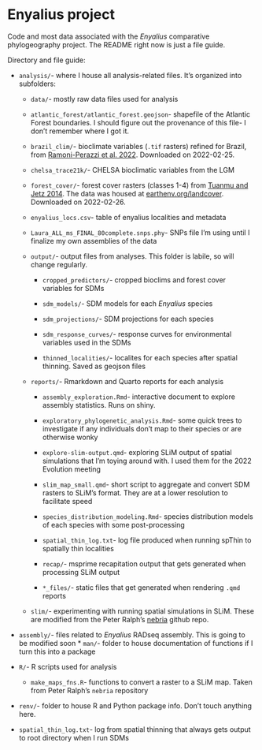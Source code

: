 
<!-- README.md is generated from README.Rmd. Please edit that file -->

# Enyalius project

Code and most data associated with the *Enyalius* comparative
phylogeography project. The README right now is just a file guide.

Directory and file guide:

- `analysis/`- where I house all analysis-related files. It’s organized
  into subfolders:

  - `data/`- mostly raw data files used for analysis

  - `atlantic_forest/atlantic_forest.geojson`- shapefile of the Atlantic
    Forest boundaries. I should figure out the provenance of this file-
    I don’t remember where I got it.

  - `brazil_clim/`- bioclimate variables (`.tif` rasters) refined for
    Brazil, from [Ramoni-Perazzi et al.
    2022](https://rmets.onlinelibrary.wiley.com/doi/abs/10.1002/joc.7325).
    Downloaded on 2022-02-25.

  - `chelsa_trace21k/`- CHELSA bioclimatic variables from the LGM

  - `forest_cover/`- forest cover rasters (classes 1-4) from [Tuanmu and
    Jetz
    2014](https://onlinelibrary.wiley.com/doi/abs/10.1111/geb.12182).
    The data was housed at
    [earthenv.org/landcover](https://www.earthenv.org/landcover).
    Downloaded on 2022-02-26.

  - `enyalius_locs.csv`- table of enyalius localities and metadata

  - `Laura_ALL_ms_FINAL_80complete.snps.phy`- SNPs file I’m using until
    I finalize my own assemblies of the data

  - `output/`- output files from analyses. This folder is labile, so
    will change regularly.

    - `cropped_predictors/`- cropped bioclims and forest cover variables
      for SDMs

    - `sdm_models/`- SDM models for each *Enyalius* species

    - `sdm_projections/`- SDM projections for each species

    - `sdm_response_curves/`- response curves for environmental
      variables used in the SDMs

    - `thinned_localities/`- localites for each species after spatial
      thinning. Saved as geojson files

  - `reports/`- Rmarkdown and Quarto reports for each analysis

    - `assembly_exploration.Rmd`- interactive document to explore
      assembly statistics. Runs on shiny.

    - `exploratory_phylogenetic_analysis.Rmd`- some quick trees to
      investigate if any individuals don’t map to their species or are
      otherwise wonky

    - `explore-slim-output.qmd`- exploring SLiM output of spatial
      simulations that I’m toying around with. I used them for the 2022
      Evolution meeting

    - `slim_map_small.qmd`- short script to aggregate and convert SDM
      rasters to SLiM’s format. They are at a lower resolution to
      facilitate speed

    - `species_distribution_modeling.Rmd`- species distribution models
      of each species with some post-processing

    - `spatial_thin_log.txt`- log file produced when running spThin to
      spatially thin localities

    - `recap/`- msprime recapitation output that gets generated when
      processing SLiM output

    - `*_files/`- static files that get generated when rendering `.qmd`
      reports

  - `slim/`- experimenting with running spatial simulations in SLiM.
    These are modified from the Peter Ralph’s
    [nebria](https://github.com/petrelharp/nebria) github repo.

- `assembly/`- files related to *Enyalius* RADseq assembly. This is
  going to be modified soon \* `man/`- folder to house documentation of
  functions if I turn this into a package

- `R/`- R scripts used for analysis

  - `make_maps_fns.R`- functions to convert a raster to a SLiM map.
    Taken from Peter Ralph’s `nebria` repository

- `renv/`- folder to house R and Python package info. Don’t touch
  anything here.

- `spatial_thin_log.txt`- log from spatial thinning that always gets
  output to root directory when I run SDMs
